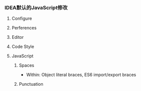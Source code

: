 ### IDEA默认的JavaScript修改

1. Configure

2. Perferences

3. Editor

4. Code Style

5. JavaScript

   1. Spaces
      - Within: Object literal braces, ES6 import/export braces

   2. Punctuation

